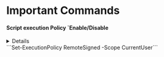 # Important Commands

<h4>Script execution Policy `Enable/Disable</h4><details>
<p>Run following command in Windows Powershell ISE</p></details>
```Set-ExecutionPolicy RemoteSigned -Scope CurrentUser```


